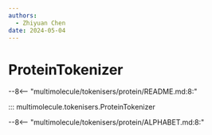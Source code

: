 ```yaml
---
authors:
  - Zhiyuan Chen
date: 2024-05-04
---
```


# ProteinTokenizer

--8<-- "multimolecule/tokenisers/protein/README.md:8:"

::: multimolecule.tokenisers.ProteinTokenizer

--8<-- "multimolecule/tokenisers/protein/ALPHABET.md:8:"
